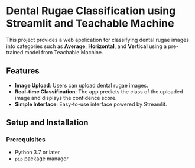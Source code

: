 # Dental Rugae Classification using Streamlit and Teachable Machine

This project provides a web application for classifying dental rugae images into categories such as **Average**, **Horizontal**, and **Vertical** using a pre-trained model from Teachable Machine.

## Features

- **Image Upload**: Users can upload dental rugae images.
- **Real-time Classification**: The app predicts the class of the uploaded image and displays the confidence score.
- **Simple Interface**: Easy-to-use interface powered by Streamlit.

## Setup and Installation

### Prerequisites

- Python 3.7 or later
- `pip` package manager
